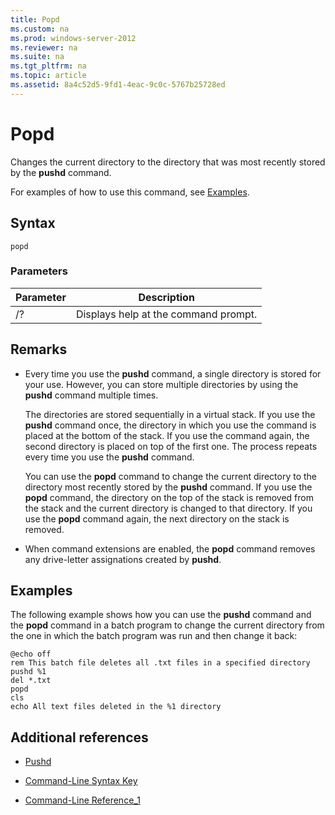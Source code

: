 ```yaml
---
title: Popd
ms.custom: na
ms.prod: windows-server-2012
ms.reviewer: na
ms.suite: na
ms.tgt_pltfrm: na
ms.topic: article
ms.assetid: 8a4c52d5-9fd1-4eac-9c0c-5767b25728ed
---
```

# Popd
Changes the current directory to the directory that was most recently stored by the **pushd** command.

For examples of how to use this command, see [Examples](#BKMK_examples).

## Syntax

```
popd
```

### Parameters

|Parameter|Description|
|-------------|---------------|
|\/?|Displays help at the command prompt.|

## Remarks

-   Every time you use the **pushd** command, a single directory is stored for your use. However, you can store multiple directories by using the **pushd** command multiple times.

    The directories are stored sequentially in a virtual stack. If you use the **pushd** command once, the directory in which you use the command is placed at the bottom of the stack. If you use the command again, the second directory is placed on top of the first one. The process repeats every time you use the **pushd** command.

    You can use the **popd** command to change the current directory to the directory most recently stored by the **pushd** command. If you use the **popd** command, the directory on the top of the stack is removed from the stack and the current directory is changed to that directory. If you use the **popd** command again, the next directory on the stack is removed.

-   When command extensions are enabled, the **popd** command removes any drive\-letter assignations created by **pushd**.

## <a name="BKMK_examples"></a>Examples
The following example shows how you can use the **pushd** command and the **popd** command in a batch program to change the current directory from the one in which the batch program was run and then change it back:

```
@echo off
rem This batch file deletes all .txt files in a specified directory
pushd %1
del *.txt
popd
cls
echo All text files deleted in the %1 directory
```

## Additional references

-   [Pushd](Pushd.md)

-   [Command-Line Syntax Key](Command-Line-Syntax-Key.md)

-   [Command-Line Reference_1](Command-Line-Reference_1.md)


